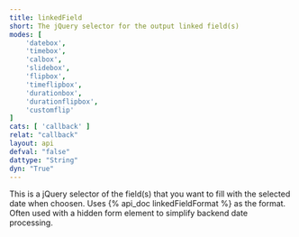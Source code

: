 ```yaml
---
title: linkedField
short: The jQuery selector for the output linked field(s)
modes: [
	'datebox',
	'timebox',
	'calbox',
	'slidebox',
	'flipbox',
	'timeflipbox',
	'durationbox',
	'durationflipbox',
	'customflip'
]
cats: [ 'callback' ]
relat: "callback"
layout: api
defval: "false"
dattype: "String"
dyn: "True"
---
```


This is a jQuery selector of the field(s) that you want to fill with the selected date
when choosen.  Uses {% api_doc linkedFieldFormat %} as the format.  Often used with a hidden
form element to simplify backend date processing.


